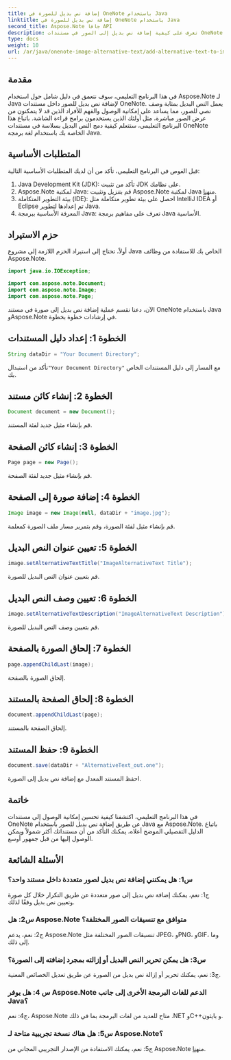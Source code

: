 ```yaml
---
title: إضافة نص بديل للصورة في OneNote باستخدام Java
linktitle: إضافة نص بديل للصورة في OneNote باستخدام Java
second_title: Aspose.Note جافا API
description: تعرف على كيفية إضافة نص بديل إلى الصور في مستندات OneNote باستخدام Java مع Aspose.Note، مما يعزز إمكانية الوصول والشمولية.
type: docs
weight: 10
url: /ar/java/onenote-image-alternative-text/add-alternative-text-to-image/
---
```

## مقدمة

في هذا البرنامج التعليمي، سوف نتعمق في دليل شامل حول استخدام Aspose.Note لـ Java لإضافة نص بديل للصور داخل مستندات OneNote. يعمل النص البديل بمثابة وصف نصي للصور، مما يساعد على إمكانية الوصول والفهم للأفراد الذين قد لا يتمكنون من عرض الصور مباشرة، مثل أولئك الذين يستخدمون برامج قراءة الشاشة. باتباع هذا البرنامج التعليمي، ستتعلم كيفية دمج النص البديل بسلاسة في مستندات OneNote الخاصة بك باستخدام لغة برمجة Java.

## المتطلبات الأساسية

قبل الغوص في البرنامج التعليمي، تأكد من أن لديك المتطلبات الأساسية التالية:

1. Java Development Kit (JDK): تأكد من تثبيت JDK على نظامك.
2.  Aspose.Note لمكتبة Java: قم بتنزيل وتثبيت Aspose.Note لمكتبة Java من[هنا](https://releases.aspose.com/note/java/).
3. بيئة التطوير المتكاملة (IDE): احصل على بيئة تطوير متكاملة مثل IntelliJ IDEA أو Eclipse تم إعدادها لتطوير Java.
4. المعرفة الأساسية ببرمجة Java: تعرف على مفاهيم برمجة Java الأساسية.

## حزم الاستيراد

أولاً، تحتاج إلى استيراد الحزم اللازمة إلى مشروع Java الخاص بك للاستفادة من وظائف Aspose.Note.

```java
import java.io.IOException;

import com.aspose.note.Document;
import com.aspose.note.Image;
import com.aspose.note.Page;
```

الآن، دعنا نقسم عملية إضافة نص بديل إلى صورة في مستند OneNote باستخدام Java وAspose.Note في إرشادات خطوة بخطوة.

## الخطوة 1: إعداد دليل المستندات

```java
String dataDir = "Your Document Directory";
```

 تأكد من استبدال`"Your Document Directory"` مع المسار إلى دليل المستندات الخاص بك.

## الخطوة 2: إنشاء كائن مستند

```java
Document document = new Document();
```

قم بإنشاء مثيل جديد لفئة المستند.

## الخطوة 3: إنشاء كائن الصفحة

```java
Page page = new Page();
```

قم بإنشاء مثيل جديد لفئة الصفحة.

## الخطوة 4: إضافة صورة إلى الصفحة

```java
Image image = new Image(null, dataDir + "image.jpg");
```

قم بإنشاء مثيل لفئة الصورة، وقم بتمرير مسار ملف الصورة كمعلمة.

## الخطوة 5: تعيين عنوان النص البديل

```java
image.setAlternativeTextTitle("ImageAlternativeText Title");
```

قم بتعيين عنوان النص البديل للصورة.

## الخطوة 6: تعيين وصف النص البديل

```java
image.setAlternativeTextDescription("ImageAlternativeText Description");
```

قم بتعيين وصف النص البديل للصورة.

## الخطوة 7: إلحاق الصورة بالصفحة

```java
page.appendChildLast(image);
```

إلحاق الصورة بالصفحة.

## الخطوة 8: إلحاق الصفحة بالمستند

```java
document.appendChildLast(page);
```

إلحاق الصفحة بالمستند.

## الخطوة 9: حفظ المستند

```java
document.save(dataDir + "AlternativeText_out.one");
```

احفظ المستند المعدل مع إضافة نص بديل إلى الصورة.

## خاتمة

في هذا البرنامج التعليمي، اكتشفنا كيفية تحسين إمكانية الوصول إلى مستندات OneNote عن طريق إضافة نص بديل للصور باستخدام Java مع Aspose.Note. باتباع الدليل التفصيلي الموضح أعلاه، يمكنك التأكد من أن مستنداتك أكثر شمولاً ويمكن الوصول إليها من قبل جمهور أوسع.

## الأسئلة الشائعة

### س1: هل يمكنني إضافة نص بديل لصور متعددة داخل مستند واحد؟

ج1: نعم، يمكنك إضافة نص بديل إلى صور متعددة عن طريق التكرار خلال كل صورة وتعيين نص بديل وفقًا لذلك.

### س2: هل Aspose.Note متوافق مع تنسيقات الصور المختلفة؟

ج2: نعم، يدعم Aspose.Note تنسيقات الصور المختلفة مثل JPEG، وPNG، وGIF، وما إلى ذلك.

### س3: هل يمكن تحرير النص البديل أو إزالته بمجرد إضافته إلى الصورة؟

ج3: نعم، يمكنك تحرير أو إزالة نص بديل من الصورة عن طريق تعديل الخصائص المعنية.

### س 4: هل يوفر Aspose.Note الدعم للغات البرمجة الأخرى إلى جانب Java؟

ج4: نعم، Aspose.Note متاح للعديد من لغات البرمجة بما في ذلك .NET وC++و بايثون.

### س5: هل هناك نسخة تجريبية متاحة لـ Aspose.Note؟

 ج5: نعم، يمكنك الاستفادة من الإصدار التجريبي المجاني من Aspose.Note من[هنا](https://releases.aspose.com/).